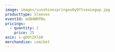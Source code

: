 ```yaml
---
image: images/sunshinespringeu0y9ftveaiegwp.jpg
producttype: Sleeves
eventId: eUBdWMfNo
pricings:
  - quantity: 1
    price: 25
asin: s-gDdtZXlb8
merchandise: comiket
---
```

